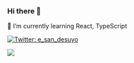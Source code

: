 ### Hi there 👋

🌱 I’m currently learning React, TypeScript

[![Twitter: e_san_desuyo](https://img.shields.io/twitter/follow/e_san_desuyo?style=social)](https://twitter.com/e_san_desuyo) 
 
<a href="https://github.com/anuraghazra/github-readme-stats">
  <img align="left" src=https://github-readme-stats.vercel.app/api?username=i-am-ethan&count_private=true&show_icons=true&theme=nightowl />
</a>
<!-- <a href="https://github.com/anuraghazra/github-readme-stats">
  <img align="left" src="https://github-readme-stats.vercel.app/api/top-langs/?username=i-am-ethan&layout=compact&theme=nightowl" />
</a> -->


<!--
**i-am-ethan/i-am-ethan** is a ✨ _special_ ✨ repository because its `README.md` (this file) appears on your GitHub profile.

Here are some ideas to get you started:

- 🔭 I’m currently working on ...
- 🌱 I’m currently learning ...
- 👯 I’m looking to collaborate on ...
- 🤔 I’m looking for help with ...
- 💬 Ask me about ...
- 📫 How to reach me: ...
- 😄 Pronouns: ...
- ⚡ Fun fact: ...
-->
